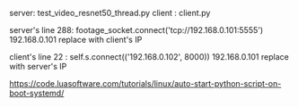 server: test_video_resnet50_thread.py 
client : client.py 

server's line 288: footage_socket.connect('tcp://192.168.0.101:5555') 192.168.0.101 replace with client's IP

client's line 22  : self.s.connect(('192.168.0.102', 8000)) 192.168.0.101 replace with server's IP


https://code.luasoftware.com/tutorials/linux/auto-start-python-script-on-boot-systemd/ 
